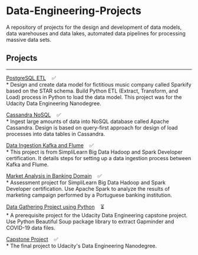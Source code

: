 # Data-Engineering-Projects
A repository of projects for the design and development of data models, data warehouses and data lakes, automated data pipelines for processing massive data sets.

## Projects
---
[PostgreSQL ETL](PostgreSQL%20ETL/README.md) &nbsp;&nbsp; :white_check_mark:<br/>
*&nbsp;Design and create data model for fictitious music company called Sparkify based on the STAR schema. Build Python ETL (Extract, Transform, and Load) process in Python to load the data model. This project was for the Udacity Data Engineering Nanodegree.<br/>

[Cassandra NoSQL](Cassandra%20NoSQL/README.md) &nbsp;&nbsp; :white_check_mark:<br/>
*&nbsp;Ingest large amounts of data into NoSQL database called Apache Cassandra. Design is based on query-first approach for design of load processes into data tables in Cassandra.<br/>

[Data Ingestion Kafka and Flume](Data-Ingestion_Kafka_Flume/README.md) &nbsp;&nbsp; :white_check_mark:<br/>
*&nbsp;This project is from SimpliLearn Big Data Hadoop and Spark Developer certification. It details steps for setting up a data ingestion process between Kafka and Flume.<br/>

[Market Analysis in Banking Domain](Market-Analysis-Banking/README.md) &nbsp;&nbsp; :white_check_mark:<br/>
*&nbsp;Assessment project for SimpliLearn Big Data Hadoop and Spark Developer certification. Use Apache Spark to analyze the results of marketing campaign performed by a Portuguese banking institution.<br/>

[Data Gathering Project using Python](Data-Gathering-Python/README.md) &nbsp;&nbsp; :hourglass_flowing_sand:<br/>
*&nbsp;A prerequisite project for the Udacity Data Engineering capstone project.  Use Python Beautiful Soup package library to extract Gapminder and COVID-19 data files.<br/>

[Capstone Project](https://github.com/mwalbers1/DEND-Capstone-Project) &nbsp;&nbsp; :white_check_mark:<br/>
*&nbsp;The final project to Udacity's Data Engineering Nanodegree.





